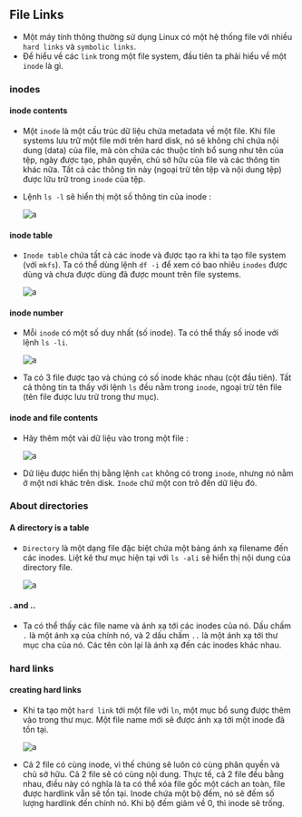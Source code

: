 ## File Links

- Một máy tính thông thường sử dụng Linux có một hệ thống file với nhiều `hard links` và `symbolic links`.
- Để hiểu về các `link` trong một file system, đầu tiên ta phải hiểu về một `inode` là gì.

### inodes

#### inode contents

- Một `inode` là một cấu trúc dữ liệu chứa metadata về một file. Khi file systems lưu trữ một file mới trên hard disk, nó sẽ không chỉ chứa nội dung (data) của file, mà còn chứa các thuộc tính bổ sung như tên của tệp, ngày được tạo, phân quyền, chủ sở hữu của file và các thông tin khác nữa. Tất cả các thông tin này (ngoại trừ tên tệp và nội dung tệp) được lữu trữ trong `inode` của tệp.
- Lệnh `ls -l` sẽ hiển thị một số thông tin của inode :

    ![a](https://imgur.com/k4D95ei.png)

#### inode table

- `Inode table` chứa tất cả các inode và được tạo ra khi ta tạo file system (với `mkfs`). Ta có thể dùng lệnh `df -i` để xem có bao nhiêu `inodes` được dùng và chưa được dùng đã được mount trên file systems.

    ![a](https://imgur.com/Wl3ZTT5.png)

#### inode number

- Mỗi `inode` có một số duy nhất (số inode). Ta có thể thấy số inode với lệnh `ls -li`.

    ![a](https://imgur.com/5KOhvKd.png)

- Ta có 3 file được tạo và chúng có số inode khác nhau (cột đầu tiên). Tất cả thông tin ta thấy với lệnh `ls` đều nằm trong `inode`, ngoại trừ tên file (tên file được lưu trữ trong thư mục).

#### inode and file contents

- Hãy thêm một vài dữ liệu vào trong một file :

    ![a](https://imgur.com/WwEhFyw.png)

- Dữ liệu được hiển thị bằng lệnh `cat` không có trong `inode`, nhưng nó nằm ở một nơi khác trên disk. `Inode` chứ một con trỏ đến dữ liệu đó.

### About directories

#### A directory is a table

- `Directory` là một dạng file đặc biệt chứa một bảng ánh xạ filename đến các inodes. Liệt kê thư mục hiện tại với `ls -ali` sẽ hiển thị nội dung của directory file.

    ![a](https://imgur.com/M07MjOo.png)

#### . and ..

- Ta có thể thấy các file name và ánh xạ tới các inodes của nó. Dấu chấm `.` là một ánh xạ của chính nó, và 2 dấu chấm `..` là một ánh xạ tới thư mục cha của nó. Các tên còn lại là ánh xạ đến các inodes khác nhau.

### hard links

#### creating hard links

- Khi ta tạo một `hard link` tới một file với `ln`, một mục bổ sung được thêm vào trong thư mục. Một file name mới sẽ được ánh xạ tới một inode đã tồn tại.

    ![a](https://imgur.com/9M9FRhs.png)

- Cả 2 file có cùng inode, vì thế chúng sẽ luôn có cùng phân quyền và chủ sở hữu. Cả 2 file sẽ có cùng nội dung. Thực tế, cả 2 file đều bằng nhau, điều này có nghĩa là ta có thể xóa file gốc một cách an toàn, file được hardlink vẫn sẽ tồn tại. Inode chứa một bộ đếm, nó sẽ đếm số lượng hardlink đến chính nó. Khi bộ đếm giảm về 0, thì inode sẽ trống.